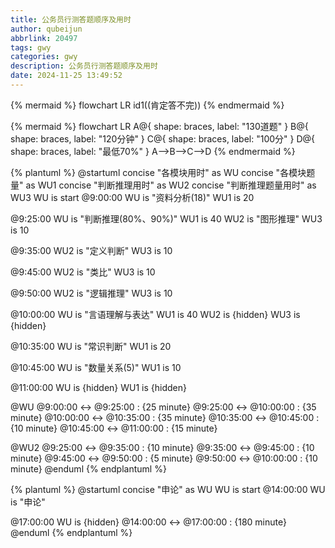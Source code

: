 ```yaml
---
title: 公务员行测答题顺序及用时
author: qubeijun
abbrlink: 20497
tags: gwy
categories: gwy
description: 公务员行测答题顺序及用时
date: 2024-11-25 13:49:52
---
```

{% mermaid %}
flowchart LR
    id1((肯定答不完))
{% endmermaid %}

{% mermaid %}
flowchart LR
A@{ shape: braces, label: "130道题" }
B@{ shape: braces, label: "120分钟" }
C@{ shape: braces, label: "100分" }
D@{ shape: braces, label: "最低70%" }
A-->B-->C-->D
{% endmermaid %}

{% plantuml %}
@startuml
concise "各模块用时" as WU
concise "各模块题量" as WU1
concise "判断推理用时" as WU2
concise "判断推理题量用时" as WU3
WU is start
@9:00:00
WU is "资料分析(18)"
WU1 is 20

@9:25:00
WU is "判断推理(80%、90%)"
WU1 is 40
WU2 is "图形推理"
WU3 is 10

@9:35:00
WU2 is "定义判断"
WU3 is 10

@9:45:00
WU2 is "类比"
WU3 is 10

@9:50:00
WU2 is "逻辑推理"
WU3 is 10

@10:00:00
WU is "言语理解与表达"
WU1 is 40
WU2 is {hidden}
WU3 is {hidden}

@10:35:00
WU is "常识判断"
WU1 is 20

@10:45:00
WU is "数量关系(5)"
WU1 is 10

@11:00:00
WU is {hidden}
WU1 is {hidden}

@WU
@9:00:00 <-> @9:25:00 : {25 minute}
@9:25:00 <-> @10:00:00 : {35 minute}
@10:00:00 <-> @10:35:00 : {35 minute}
@10:35:00 <-> @10:45:00 : {10 minute}
@10:45:00 <-> @11:00:00 : {15 minute}

@WU2
@9:25:00 <-> @9:35:00 : {10 minute}
@9:35:00 <-> @9:45:00 : {10 minute}
@9:45:00 <-> @9:50:00 : {5 minute}
@9:50:00 <-> @10:00:00 : {10 minute}
@enduml
{% endplantuml %}

{% plantuml %}
@startuml
concise "申论" as WU
WU is start
@14:00:00
WU is "申论"

@17:00:00
WU is {hidden}
@14:00:00 <-> @17:00:00 : {180 minute}
@enduml
{% endplantuml %}

<!-- {% mermaid %}
gantt
    tickInterval 5minute
    dateFormat  HH:mm
    axisFormat  %H:%M
    title       公务员行测答题顺序及用时（模块题数/预估正确率/预估时间）

    section 行测
    资料分析(20/18/25m)           :des1, 09:00, 09:25
    判断推理(40/80%、90%/35m)     :des2, 09:25, 10:00
    图形推理                      :des21, 09:25, 09:35
    定义判断                      :des22, 09:35, 09:45
    类比                          :des23, 09:45, 09:50
    逻辑推理                      :des24, 09:50, 10:00
    言语理解与表达(40/30m-35m)     :des3, 10:00, 10:35
    常识判断(20)                   :des4, 10:35, 10:45
    数量关系(10/5)                 :des5, 10:45, 11:00
{% endmermaid %} -->

<!-- {% mermaid %}
gantt
    dateFormat  HH:mm
    axisFormat  %H:%M

    section 申论
    申论         :des1, 14:00,17:00
{% endmermaid %} -->